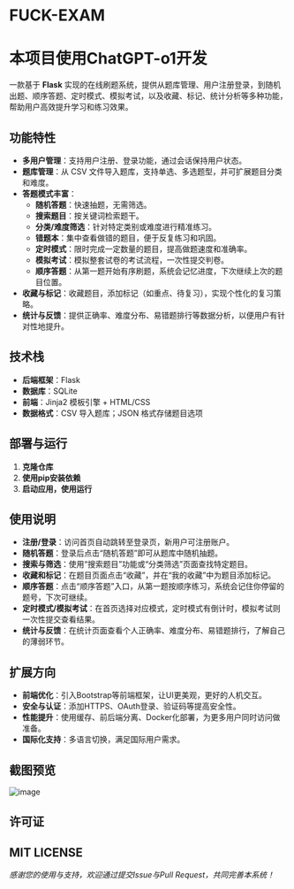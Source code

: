 # FUCK-EXAM
# 本项目使用ChatGPT-o1开发
一款基于 **Flask** 实现的在线刷题系统，提供从题库管理、用户注册登录，到随机出题、顺序答题、定时模式、模拟考试，以及收藏、标记、统计分析等多种功能，帮助用户高效提升学习和练习效果。

## 功能特性

- **多用户管理**：支持用户注册、登录功能，通过会话保持用户状态。
- **题库管理**：从 CSV 文件导入题库，支持单选、多选题型，并可扩展题目分类和难度。
- **答题模式丰富**：
  - **随机答题**：快速抽题，无需筛选。
  - **搜索题目**：按关键词检索题干。
  - **分类/难度筛选**：针对特定类别或难度进行精准练习。
  - **错题本**：集中查看做错的题目，便于反复练习和巩固。
  - **定时模式**：限时完成一定数量的题目，提高做题速度和准确率。
  - **模拟考试**：模拟整套试卷的考试流程，一次性提交判卷。
  - **顺序答题**：从第一题开始有序刷题，系统会记忆进度，下次继续上次的题目位置。
- **收藏与标记**：收藏题目，添加标记（如重点、待复习），实现个性化的复习策略。
- **统计与反馈**：提供正确率、难度分布、易错题排行等数据分析，以便用户有针对性地提升。

## 技术栈

- **后端框架**：Flask
- **数据库**：SQLite
- **前端**：Jinja2 模板引擎 + HTML/CSS
- **数据格式**：CSV 导入题库；JSON 格式存储题目选项

## 部署与运行

1. **克隆仓库**
2. **使用pip安装依赖**
3. **启动应用，使用<python app.py>运行**
   



## 使用说明

- **注册/登录**：访问首页自动跳转至登录页，新用户可注册账户。
- **随机答题**：登录后点击“随机答题”即可从题库中随机抽题。
- **搜索与筛选**：使用“搜索题目”功能或“分类筛选”页面查找特定题目。
- **收藏和标记**：在题目页面点击“收藏”，并在“我的收藏”中为题目添加标记。
- **顺序答题**：点击“顺序答题”入口，从第一题按顺序练习，系统会记住你停留的题号，下次可继续。
- **定时模式/模拟考试**：在首页选择对应模式，定时模式有倒计时，模拟考试则一次性提交查看结果。
- **统计与反馈**：在统计页面查看个人正确率、难度分布、易错题排行，了解自己的薄弱环节。

## 扩展方向

- **前端优化**：引入Bootstrap等前端框架，让UI更美观，更好的人机交互。
- **安全与认证**：添加HTTPS、OAuth登录、验证码等提高安全性。
- **性能提升**：使用缓存、前后端分离、Docker化部署，为更多用户同时访问做准备。
- **国际化支持**：多语言切换，满足国际用户需求。

## 截图预览

![image](https://github.com/user-attachments/assets/bd8743e5-2d96-44c6-8968-5a5d33e3b576)

## 许可证

MIT LICENSE
---

*感谢您的使用与支持，欢迎通过提交Issue与Pull Request，共同完善本系统！*

